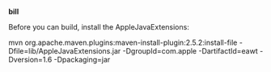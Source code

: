 **bill**

Before you can build, install the AppleJavaExtensions:

mvn org.apache.maven.plugins:maven-install-plugin:2.5.2:install-file 
-Dfile=lib/AppleJavaExtensions.jar 
-DgroupId=com.apple 
-DartifactId=eawt 
-Dversion=1.6
-Dpackaging=jar
